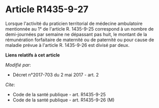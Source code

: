 # Article R1435-9-27

Lorsque l'activité du praticien territorial de médecine ambulatoire mentionnée au 1° de l'article R. 1435-9-25 correspond à
un nombre de demi-journées par semaine ne dépassant pas huit, le montant de la rémunération forfaitaire de maternité ou de
paternité ou pour cause de maladie prévue à l'article R. 1435-9-26 est divisé par deux.

**Liens relatifs à cet article**

_Modifié par_:

  - Décret n°2017-703 du 2 mai 2017 - art. 2

_Cite_:

  - Code de la santé publique - art. R1435-9-25
  - Code de la santé publique - art. R1435-9-26 (M)
